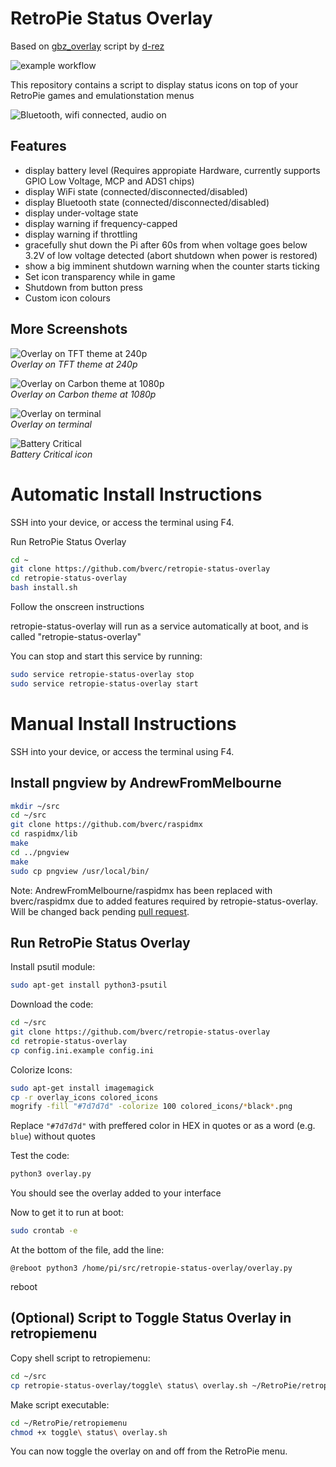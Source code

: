 # RetroPie Status Overlay
Based on [gbz_overlay](https://github.com/d-rez/gbz_overlay) script by [d-rez](https://github.com/d-rez)

![example workflow](https://github.com/bverc/retropie-status-overlay/actions/workflows/pylint.yml/badge.svg?branch=delint)

This repository contains a script to display status icons on top of your RetroPie games and emulationstation menus

![Bluetooth, wifi connected, audio on](_images/240_icons.png)

## Features
- display battery level (Requires appropiate Hardware, currently supports GPIO Low Voltage, MCP and ADS1 chips)
- display WiFi state (connected/disconnected/disabled)
- display Bluetooth state (connected/disconnected/disabled)
- display under-voltage state
- display warning if frequency-capped
- display warning if throttling
- gracefully shut down the Pi after 60s from when voltage goes below 3.2V of low voltage detected (abort shutdown when power is restored)
- show a big imminent shutdown warning when the counter starts ticking
- Set icon transparency while in game
- Shutdown from button press
- Custom icon colours

## More Screenshots
![Overlay on TFT theme at 240p](_images/240_allicons.png)  
*Overlay on TFT theme at 240p*

![Overlay on Carbon theme at 1080p](_images/1080_carbon.png)  
*Overlay on Carbon theme at 1080p*

![Overlay on terminal](_images/1080_terminal.png)  
*Overlay on terminal*

![Battery Critical](_images/240_lowbat.png)  
*Battery Critical icon*

# Automatic Install Instructions

SSH into your device, or access the terminal using F4.

Run RetroPie Status Overlay
```bash
cd ~
git clone https://github.com/bverc/retropie-status-overlay
cd retropie-status-overlay
bash install.sh
```
Follow the onscreen instructions

retropie-status-overlay will run as a service automatically at boot, and is called "retropie-status-overlay"

You can stop and start this service by running:
```bash
sudo service retropie-status-overlay stop
sudo service retropie-status-overlay start
```
# Manual Install Instructions

SSH into your device, or access the terminal using F4.

## Install pngview by AndrewFromMelbourne
```bash
mkdir ~/src
cd ~/src
git clone https://github.com/bverc/raspidmx
cd raspidmx/lib
make
cd ../pngview
make
sudo cp pngview /usr/local/bin/
 ```
  Note: AndrewFromMelbourne/raspidmx has been replaced with bverc/raspidmx due to added features required by retropie-status-overlay. Will be changed back pending [pull request](https://github.com/AndrewFromMelbourne/raspidmx/pull/31).
  
## Run RetroPie Status Overlay
Install psutil module:
```bash
sudo apt-get install python3-psutil
```
Download the code:
```bash
cd ~/src
git clone https://github.com/bverc/retropie-status-overlay
cd retropie-status-overlay
cp config.ini.example config.ini
```

Colorize Icons:
```bash
sudo apt-get install imagemagick
cp -r overlay_icons colored_icons
mogrify -fill "#7d7d7d" -colorize 100 colored_icons/*black*.png
```
Replace `"#7d7d7d"` with preffered color in HEX in quotes or as a word (e.g. `blue`) without quotes

Test the code:
```bash
python3 overlay.py
```
You should see the overlay added to your interface

Now to get it to  run at boot:
```bash
sudo crontab -e
```
At the bottom of the file, add the line:
```
@reboot python3 /home/pi/src/retropie-status-overlay/overlay.py
```
reboot

## (Optional) Script to Toggle Status Overlay in retropiemenu
Copy shell script to retropiemenu:
```bash
cd ~/src
cp retropie-status-overlay/toggle\ status\ overlay.sh ~/RetroPie/retropiemenu/
```

Make script executable:
```bash
cd ~/RetroPie/retropiemenu
chmod +x toggle\ status\ overlay.sh
```

You can now toggle the overlay on and off from the RetroPie menu.
